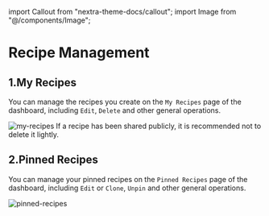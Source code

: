 import Callout from "nextra-theme-docs/callout";
import Image from "@/components/Image";

# Recipe Management

## 1.My Recipes

You can manage the recipes you create on the `My Recipes` page of the dashboard, including `Edit`, `Delete` and other general operations.

<Image src="/screenshots/my-recipes.png" alt="my-recipes" />

<Callout emoji="💡">
If a recipe has been shared publicly, it is recommended not to delete it lightly.
</Callout>

## 2.Pinned Recipes

You can manage your pinned recipes on the `Pinned Recipes` page of the dashboard, including `Edit` or `Clone`, `Unpin` and other general operations.

<Image src="/screenshots/pinned-recipes.png" alt="pinned-recipes" />
